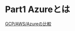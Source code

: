 # Part1 Azureとは

[GCP/AWS/Azureの比較](https://cloud.google.com/free/docs/aws-azure-gcp-service-comparison?hl=ja)
